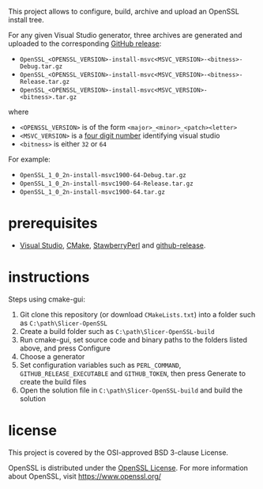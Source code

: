 
This project allows to configure, build, archive and upload an OpenSSL install tree.

For any given Visual Studio generator, three archives are generated and uploaded to the corresponding [GitHub release](https://github.com/Slicer/Slicer-OpenSSL/releases):

* `OpenSSL_<OPENSSL_VERSION>-install-msvc<MSVC_VERSION>-<bitness>-Debug.tar.gz`
* `OpenSSL_<OPENSSL_VERSION>-install-msvc<MSVC_VERSION>-<bitness>-Release.tar.gz`
* `OpenSSL_<OPENSSL_VERSION>-install-msvc<MSVC_VERSION>-<bitness>.tar.gz`

where

* `<OPENSSL_VERSION>` is of the form `<major>_<minor>_<patch><letter>`
* `<MSVC_VERSION>` is a [four digit number](https://cmake.org/cmake/help/latest/variable/MSVC_VERSION.html) identifying visual studio
* `<bitness>` is either `32` or `64`

For example:

* `OpenSSL_1_0_2n-install-msvc1900-64-Debug.tar.gz`
* `OpenSSL_1_0_2n-install-msvc1900-64-Release.tar.gz`
* `OpenSSL_1_0_2n-install-msvc1900-64.tar.gz`


# prerequisites

* [Visual Studio](https://www.visualstudio.com/), [CMake](https://cmake.org/), [StawberryPerl](http://strawberryperl.com/) and [github-release](https://github.com/j0057/github-release#readme).

# instructions

Steps using cmake-gui:

1. Git clone this repository (or download `CMakeLists.txt`) into a folder such as `C:\path\Slicer-OpenSSL`
2. Create a build folder such as `C:\path\Slicer-OpenSSL-build`
3. Run cmake-gui, set source code and binary paths to the folders listed above, and press Configure
4. Choose a generator
5. Set configuration variables such as `PERL_COMMAND`, `GITHUB_RELEASE_EXECUTABLE` and `GITHUB_TOKEN`, then press Generate to create the build files
6. Open the solution file in `C:\path\Slicer-OpenSSL-build` and build the solution

# license

This project is covered by the OSI-approved BSD 3-clause License.

OpenSSL is distributed under the [OpenSSL License][openssl-license]. For more information about OpenSSL, visit https://www.openssl.org/

[openssl-license]: https://www.openssl.org/source/license.html
